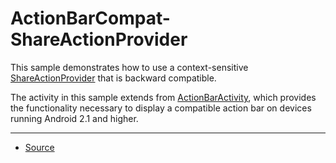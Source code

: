 ActionBarCompat-ShareActionProvider
===================================

This sample demonstrates how to use a context-sensitive [ShareActionProvider][1] that is backward compatible.

The activity in this sample extends from [ActionBarActivity][2], which provides the functionality necessary to display a compatible action bar on devices running Android 2.1 and higher.

---

* [Source][3]

[1]: https://developer.android.com/reference/android/support/v7/widget/ShareActionProvider.html
[2]: https://developer.android.com/reference/android/support/v7/app/ActionBarActivity.html
[3]: https://developer.android.com/samples/ActionBarCompat-ShareActionProvider/index.html
